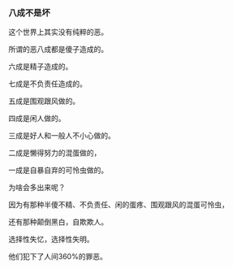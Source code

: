 ### 八成不是坏
这个世界上其实没有纯粹的恶。

所谓的恶八成都是傻子造成的。

六成是精子造成的。

七成是不负责任造成的。

五成是围观跟风做的。

四成是闲人做的。

三成是好人和一般人不小心做的。

二成是懒得努力的混蛋做的，

一成是自暴自弃的可怜虫做的。

为啥会多出来呢？

因为有那种半傻不精、不负责任、闲的蛋疼、围观跟风的混蛋可怜虫，

还有那种颠倒黑白，自欺欺人。

选择性失忆，选择性失明。

他们犯下了人间360%的罪恶。
